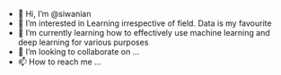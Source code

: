 - 👋 Hi, I’m @siwanian
- 👀 I’m interested in Learning irrespective of field. Data is my favourite
- 🌱 I’m currently learning how to effectively use machine learning and deep learning for various purposes
- 💞️ I’m looking to collaborate on ...
- 📫 How to reach me ...

<!---
siwanian/siwanian is a ✨ special ✨ repository because its `README.md` (this file) appears on your GitHub profile.
You can click the Preview link to take a look at your changes.
--->
